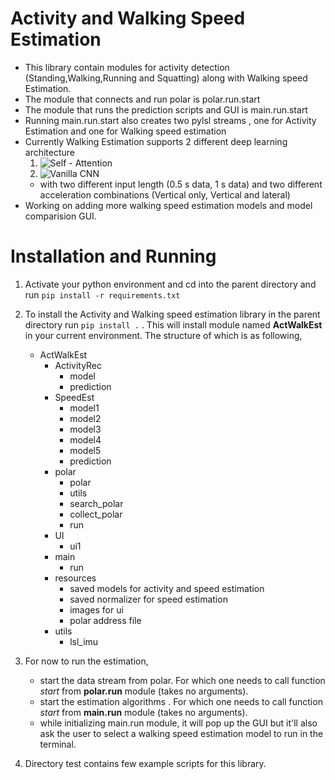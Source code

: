 # Activity and Walking Speed Estimation

- This library contain modules for activity detection (Standing,Walking,Running and Squatting) along with Walking speed Estimation. 
- The module that connects and run polar is polar.run.start
- The module that runs the prediction scripts and GUI is main.run.start 
- Running main.run.start also creates two pylsl streams , one for Activity Estimation and one for Walking speed estimation
- Currently Walking Estimation supports 2 different deep learning architecture 
    1. ![Self - Attention](Merged2.jpg)
    2. ![Vanilla CNN](Merged.jpg)
    - with two different input length (0.5 s data, 1 s data) and two different acceleration combinations (Vertical only, Vertical and lateral)
- Working on adding more walking speed estimation models and model comparision GUI.


# Installation and Running

1. Activate your python environment and cd into the parent directory and run ``` pip install -r requirements.txt ```

2. To install the Activity and Walking speed estimation library  in the parent directory run ``` pip install . ``` . This will install module named **ActWalkEst** in your current environment. The structure of which is as following,
    - ActWalkEst
        - ActivityRec
            - model
            - prediction
        - SpeedEst
            - model1
            - model2
            - model3
            - model4
            - model5
            - prediction
        - polar
            - polar
            - utils
            - search_polar
            - collect_polar
            - run
        - UI
            - ui1
        - main
            - run
        - resources
            - saved models for activity and speed estimation
            - saved normalizer for speed estimation
            - images for ui
            - polar address file
        - utils
            - lsl_imu


3. For now to run the estimation, 

    - start the data stream from polar. For which one needs to call function *start* from **polar.run** module (takes no arguments).
    - start the estimation algorithms . For which one needs to call function *start* from **main.run** module (takes no arguments).
    - while initializing main.run module, it will pop up the GUI but it'll also ask the user to select a walking speed estimation model to run in the terminal.

4. Directory test contains few example scripts for this library. 
